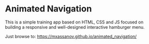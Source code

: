 # Animated Navigation

This is a simple training app based on HTML, CSS and JS focused on building a responsive and well-designed interactive hamburger menu.

Just browse to: https://mxassanov.github.io/animated_navigation/
